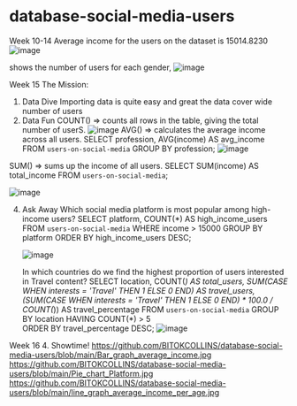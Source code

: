 # database-social-media-users

Week 10-14
Average income for the users on the dataset is 15014.8230
![image](https://github.com/BITOKCOLLINS/database-social-media-users/assets/160725857/ead88f5f-58fb-4544-a3e8-4025fc6adcc6)

shows the number of users for each gender,
![image](https://github.com/BITOKCOLLINS/database-social-media-users/assets/160725857/61b9acfd-66f3-49b1-9933-89e1dca2b1a3)

Week 15
The Mission:
1. Data Dive
   Importing data is quite easy and great
   the data cover wide number of users
2. Data Fun
   COUNT() =>  counts all rows in the table, giving the total number of userS.
   ![image](https://github.com/BITOKCOLLINS/database-social-media-users/assets/160725857/4c397c16-caa9-4318-bea1-74a6571b026c)
   AVG() => calculates the average income across all users.
             SELECT profession, AVG(income) AS avg_income
             FROM `users-on-social-media`
             GROUP BY profession;
   ![image](https://github.com/BITOKCOLLINS/database-social-media-users/assets/160725857/85391fa8-45c3-4ef0-bd0a-eb56e1452e5a)

  SUM() => sums up the income of all users.
            SELECT SUM(income) AS total_income 
            FROM `users-on-social-media`;
   
   ![image](https://github.com/BITOKCOLLINS/database-social-media-users/assets/160725857/a26244bb-134f-492c-b3fd-0a595c80e7e2)

4. Ask Away
   Which social media platform is most popular among high-income users?
            SELECT platform, COUNT(*) AS high_income_users
            FROM `users-on-social-media`
            WHERE income > 15000
            GROUP BY platform
            ORDER BY high_income_users DESC;
   
   ![image](https://github.com/BITOKCOLLINS/database-social-media-users/assets/160725857/e07c4bbd-30f8-4c55-ad17-a8056eb3ddd4)
   
   In which countries do we find the highest proportion of users interested in Travel content?
            SELECT location, 
                   COUNT(*) AS total_users,
                   SUM(CASE WHEN interests = 'Travel' THEN 1 ELSE 0 END) AS travel_users,
                   (SUM(CASE WHEN interests = 'Travel' THEN 1 ELSE 0 END) * 100.0 / COUNT(*)) AS travel_percentage
            FROM `users-on-social-media`
            GROUP BY location
            HAVING COUNT(*) > 5  
            ORDER BY travel_percentage DESC;
   ![image](https://github.com/BITOKCOLLINS/database-social-media-users/assets/160725857/9270ab99-fcff-4ac0-b4ab-d0cd9ccee68e)

Week 16
4. Showtime!
https://github.com/BITOKCOLLINS/database-social-media-users/blob/main/Bar_graph_average_income.jpg
https://github.com/BITOKCOLLINS/database-social-media-users/blob/main/Pie_chart_Platform.jpg
https://github.com/BITOKCOLLINS/database-social-media-users/blob/main/line_graph_average_income_per_age.jpg


   

